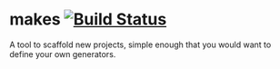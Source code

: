 # makes [![Build Status](https://travis-ci.org/huochunpeng/makes.svg?branch=master)](https://travis-ci.org/huochunpeng/makes)

A tool to scaffold new projects, simple enough that you would want to define your own generators.

